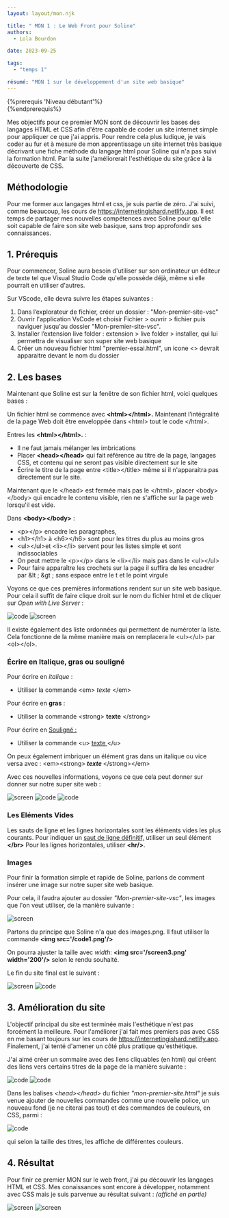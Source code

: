 ```yaml
---
layout: layout/mon.njk

title: " MON 1 : Le Web Front pour Soline"
authors:
  - Lola Bourdon

date: 2023-09-25

tags: 
  - "temps 1"

résumé: "MON 1 sur le développement d'un site web basique"
---
```


{%prerequis 'Niveau débutant'%}  
{%endprerequis%}

Mes objectifs pour ce premier MON sont de découvrir les bases des langages HTML et CSS afin d'être capable de coder un site internet simple pour appliquer ce que j'ai appris. Pour rendre cela plus ludique, je vais coder au fur et à mesure de mon apprentissage un site internet très basique décrivant une fiche méthode du langage html pour Soline qui n'a pas suivi la formation html. Par la suite j'améliorerait l'esthétique du site grâce à la découverte de CSS.

## Méthodologie

Pour me former aux langages html et css, je suis partie de zéro. J'ai suivi, comme beaucoup, les cours de https://internetingishard.netlify.app.
Il est temps de partager mes nouvelles compétences avec Soline pour qu'elle soit capable de faire son site web basique, sans trop approfondir ses connaissances.

## 1. Prérequis

Pour commencer, Soline aura besoin d'utiliser sur son ordinateur un éditeur de texte tel que Visual Studio Code qu'elle possède déjà, même si elle pourrait en utiliser d'autres.

Sur VScode, elle devra suivre les étapes suivantes : 

1. Dans l’explorateur de fichier, créer un dossier : "Mon-premier-site-vsc"
2. Ouvrir l'application VsCode et choisir Fichier > ouvrir > fichier puis naviguer jusqu'au dossier "Mon-premier-site-vsc".
3. Installer l’extension live folder : extension > live folder > installer, qui lui permettra de visualiser son super site web basique
4. Créer un nouveau fichier html "premier-essai.html", un icone <> devrait apparaitre devant le nom du dossier 

## 2. Les bases

Maintenant que Soline est sur la fenêtre de son fichier html, voici quelques bases :

Un fichier html se commence avec **&lt;html&gt;&lt;/html&gt;.**
Maintenant l’intégralité de la page Web doit être enveloppée dans  &lt;html&gt; tout le code &lt;/html&gt;. 


Entres les **&lt;html&gt;&lt;/html&gt;.** :

- Il ne faut jamais mélanger les imbrications 
- Placer **&lt;head&gt;&lt;/head&gt;** qui fait référence au titre de la page, langages CSS, et contenu qui ne seront pas visible directement sur le site 
- Écrire le titre de la page entre &lt;title&gt;&lt;/title&gt; même si il n'apparaitra pas directement sur le site.

Maintenant que le &lt;/head&gt; est fermée mais pas le &lt;/html&gt;, placer &lt;body&gt;&lt;/body&gt; qui encadre le contenu visible, rien ne s'affiche  sur la page web lorsqu'il est vide. 

Dans **&lt;body&gt;&lt;/body&gt;** :

- &lt;p&gt;&lt;/p&gt; encadre les paragraphes,  
- &lt;h1&gt;&lt;/h1&gt; à &lt;h6&gt;&lt;/h6&gt; sont pour les titres du plus au moins gros 
- &lt;ul&gt;&lt;/ul&gt;et &lt;li&gt;&lt;/li&gt; servent pour les listes simple et sont indissociables
- On peut mettre le &lt;p&gt;&lt;/p&gt; dans le &lt;li&gt;&lt;/li&gt; mais pas dans le &lt;ul&gt;&lt;/ul&gt;
- Pour faire apparaître les crochets sur la page il suffira de les encadrer par &lt ; &gt ; sans espace entre le t et le point virgule

Voyons ce que ces premières informations rendent sur un site web basique. Pour cela il suffit de faire clique droit sur le nom du fichier html et de cliquer sur *Open with Live Server* :

![code](code1.png)
![screen](screen1.png)

Il existe également des liste ordonnées qui permettent de numéroter la liste. Cela fonctionne de la même manière mais on remplacera le &lt;ul&gt;&lt;/ul&gt; par &lt;ol&gt;&lt;/ol&gt;.

### Écrire en Italique, gras ou souligné

Pour écrire en *italique* :

- Utiliser  la commande &lt;em&gt; *texte* &lt;/em&gt; 

Pour écrire en **gras** :

- Utiliser la commande &lt;strong&gt; **texte** &lt;/strong&gt;

Pour écrire en <u>Souligné : </u>

- Utiliser la commande &lt;u&gt; <u> texte </u>&lt;/u&gt; 

On peux également imbriquer un élément gras dans un italique ou vice versa avec :</strong></em> &lt;em&gt;&lt;strong&gt;<em><strong> texte  </strong></em> &lt;/strong&gt;&lt;/em&gt;

Avec ces nouvelles informations, voyons ce que cela peut donner sur donner sur notre super site web :


![screen](screen2.png)
![code](code2.png)
![code](code3.png)

### Les Eléments Vides 
Les sauts de ligne et les lignes horizontales sont les éléments vides les plus courants. 
Pour indiquer un <u>saut de ligne définitif,</u> utiliser un seul élément **&lt;/br&gt;**
Pour les lignes horizontales, utiliser **&lt;hr/&gt;**.

### Images

Pour finir la formation simple et rapide de Soline, parlons de comment insérer une image sur notre super site web basique.

Pour cela, il faudra ajouter au dossier *"Mon-premier-site-vsc"*, les images que l'on veut utiliser, de la manière suivante :

![screen](screen3.png)

Partons du principe que Soline n'a que des images.png. Il faut utiliser la commande **&lt;img src='/code1.png'/&gt;**

On pourra ajuster la taille avec *width*: **&lt;img src='/screen3.png'  width='200'/&gt;** selon le rendu souhaité.

Le fin du site final est le suivant :

![screen](dernierscreen.png)
![code](derniercode.png)

## 3. Amélioration du site

L'objectif principal du site est terminée mais l'esthétique n'est pas forcément la meilleure. Pour l'améliorer j'ai fait mes premiers pas avec CSS en me basant toujours sur les cours de https://internetingishard.netlify.app. Finalement, j'ai tenté d'amener un côté plus pratique qu'esthétique. 

J'ai aimé créer un sommaire avec des liens cliquables (en html) qui créent des liens vers certains titres de la page de la manière suivante :

![code](screensommaire.png)
![code](screenidbase.png)

Dans les balises *&lt;head&gt;&lt;/head&gt;* du fichier *"mon-premier-site.html"* je suis venue ajouter de nouvelles commandes comme une nouvelle police, un nouveau fond (je ne citerai pas tout) et des commandes de couleurs, en CSS, parmi :

![code](screentitre.png)

qui selon la taille des titres, les affiche de différentes couleurs.

## 4. Résultat

Pour finir ce premier MON sur le web front, j'ai pu découvrir les langages HTML et CSS. Mes conaissances sont encore à développer, notamment avec CSS mais je suis parvenue au résultat suivant : *(affiché en partie)*

![screen](screen9.png)
![screen](screen1-1.png)
